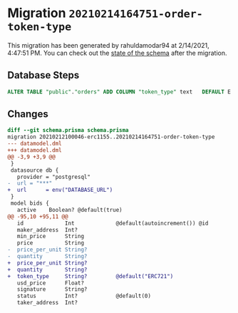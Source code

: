 # Migration `20210214164751-order-token-type`

This migration has been generated by rahuldamodar94 at 2/14/2021, 4:47:51 PM.
You can check out the [state of the schema](./schema.prisma) after the migration.

## Database Steps

```sql
ALTER TABLE "public"."orders" ADD COLUMN "token_type" text   DEFAULT E'ERC721';
```

## Changes

```diff
diff --git schema.prisma schema.prisma
migration 20210212100046-erc1155..20210214164751-order-token-type
--- datamodel.dml
+++ datamodel.dml
@@ -3,9 +3,9 @@
 }
 datasource db {
   provider = "postgresql"
-  url = "***"
+  url      = env("DATABASE_URL")
 }
 model bids {
   active    Boolean? @default(true)
@@ -95,10 +95,11 @@
   id             Int             @default(autoincrement()) @id
   maker_address  Int?
   min_price      String
   price          String
-  price_per_unit String?
-  quantity       String?
+  price_per_unit String?         
+  quantity       String?         
+  token_type     String?         @default("ERC721")
   usd_price      Float?
   signature      String?
   status         Int?            @default(0)
   taker_address  Int?
```


